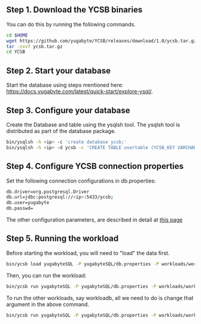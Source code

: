 ## Step 1. Download the YCSB binaries

You can do this by running the following commands.

```sh
cd $HOME
wget https://github.com/yugabyte/YCSB/releases/download/1.0/ycsb.tar.gz
tar -zxvf ycsb.tar.gz
cd YCSB
```

## Step 2. Start your database
Start the database using steps mentioned here: https://docs.yugabyte.com/latest/quick-start/explore-ysql/.

## Step 3. Configure your database
Create the Database and table using the ysqlsh tool.
The ysqlsh tool is distributed as part of the database package.

```sh
bin/ysqlsh -h <ip> -c 'create database ycsb;'
bin/ysqlsh -h <ip> -d ycsb -c 'CREATE TABLE usertable (YCSB_KEY VARCHAR(255) PRIMARY KEY, FIELD0 TEXT, FIELD1 TEXT, FIELD2 TEXT, FIELD3 TEXT, FIELD4 TEXT, FIELD5 TEXT, FIELD6 TEXT, FIELD7 TEXT, FIELD8 TEXT, FIELD9 TEXT);'
```

## Step 4. Configure YCSB connection properties
Set the following connection configurations in db.properties:

```sh
db.driver=org.postgresql.Driver
db.url=jdbc:postgresql://<ip>:5433/ycsb;
db.user=yugabyte
db.passwd=
```

The other configuration parameters, are described in detail at [this page](https://github.com/brianfrankcooper/YCSB/wiki/Core-Properties)

## Step 5. Running the workload
Before starting the workload, you will need to "load" the data first.

```sh
bin/ycsb load yugabyteSQL -P yugabyteSQL/db.properties -P workloads/workloada
```

Then, you can run the workload:

```sh
bin/ycsb run yugabyteSQL -P yugabyteSQL/db.properties -P workloads/workloada
```

To run the other workloads, say workloadb, all we need to do is change that argument in the above command.

```sh
bin/ycsb run yugabyteSQL -P yugabyteSQL/db.properties -P workloads/workloadb
```
